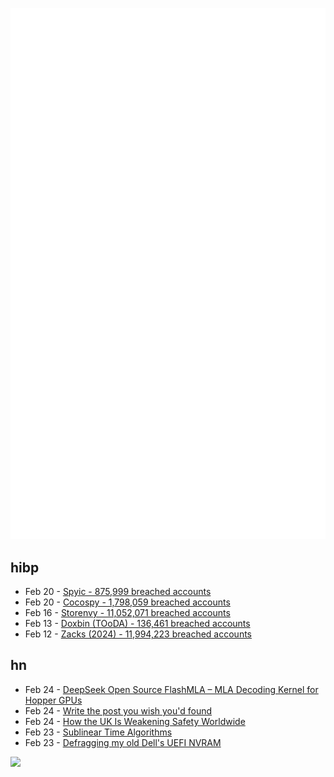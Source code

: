 ![Metrics](https://raw.githubusercontent.com/phixion/phixion/master/metrics.svg)

## hibp

<!--
for https://github.com/phixion/phixion/blob/main/.github/workflows/feeds.yml
-->
<!--START_SECTION:haveibeenpwnd-->
- Feb 20 - [Spyic - 875,999 breached accounts](https://haveibeenpwned.com/PwnedWebsites#Spyic)
- Feb 20 - [Cocospy - 1,798,059 breached accounts](https://haveibeenpwned.com/PwnedWebsites#Cocospy)
- Feb 16 - [Storenvy - 11,052,071 breached accounts](https://haveibeenpwned.com/PwnedWebsites#Storenvy)
- Feb 13 - [Doxbin (TOoDA) - 136,461 breached accounts](https://haveibeenpwned.com/PwnedWebsites#DoxbinTOoDA)
- Feb 12 - [Zacks (2024) - 11,994,223 breached accounts](https://haveibeenpwned.com/PwnedWebsites#Zacks2024)
<!--END_SECTION:haveibeenpwnd-->

## hn

<!--
for https://github.com/phixion/phixion/blob/main/.github/workflows/feeds.yml
-->
<!--START_SECTION:hn-->
- Feb 24 - [DeepSeek Open Source FlashMLA – MLA Decoding Kernel for Hopper GPUs](https://github.com/deepseek-ai/FlashMLA)
- Feb 24 - [Write the post you wish you'd found](https://www.gilesthomas.com/2025/02/20250223-til-deep-dive-posts)
- Feb 24 - [How the UK Is Weakening Safety Worldwide](https://blog.thenewoil.org/how-the-uk-is-weakening-safety-worldwide)
- Feb 23 - [Sublinear Time Algorithms](https://people.csail.mit.edu/ronitt/sublinear.html)
- Feb 23 - [Defragging my old Dell's UEFI NVRAM](https://artemis.sh/2025/02/22/uefi-nvram-defrag.html)
<!--END_SECTION:hn-->

<!--
for https://yhype.me
-->
![](https://hit.yhype.me/github/profile?user_id=13013670)
